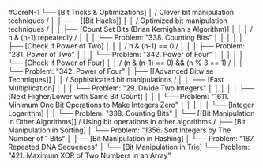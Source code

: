 #CoreN-1
└── [Bit Tricks & Optimizations]
    │   / Clever bit manipulation techniques /
    │
    ├── ─ [[Bit Hacks]]
    │   │   / Optimized bit manipulation techniques /
    │   │   ├── [Count Set Bits (Brian Kernighan's Algorithm)]
    │   │   │   / n & (n-1) repeatedly /
    │   │   │   └── Problem: "338. Counting Bits"
    │   │   │
    │   │   ├── [Check if Power of Two]
    │   │   │   / n & (n-1) == 0 /
    │   │   │   ├── Problem: "231. Power of Two"
    │   │   │   └── Problem: "342. Power of Four"
    │   │   │
    │   │   └── [Check if Power of Four]
    │   │       / (n & (n-1) == 0) && (n % 3 == 1) /
    │   │       └── Problem: "342. Power of Four"
    │
    ├── [[Advanced Bitwise Techniques]]
    │   │   / Sophisticated bit manipulations /
    │   │   ├── [Fast Multiplication]
    │   │   │   └── Problem: "29. Divide Two Integers"
    │   │   │
    │   │   ├── [Next Higher/Lower with Same Bit Count]
    │   │   │   └── Problem: "1611. Minimum One Bit Operations to Make Integers Zero"
    │   │   │
    │   │   └── [Integer Logarithm]
    │   │       └── Problem: "338. Counting Bits"
    │
    └── [[Bit Manipulation in Other Algorithms]]
        / Using bit operations in other algorithms /
        ├── [Bit Manipulation in Sorting]
        │   └── Problem: "1356. Sort Integers by The Number of 1 Bits"
        │
        ├── [Bit Manipulation in Hashing]
        │   └── Problem: "187. Repeated DNA Sequences"
        │
        └── [Bit Manipulation in Trie]
            └── Problem: "421. Maximum XOR of Two Numbers in an Array"